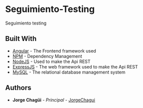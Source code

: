 # Seguimiento-Testing

Seguimiento testing

## Built With

* [Angular](https://angular.io/docs) - The Frontend framework used
* [NPM](https://www.npmjs.com/) - Dependency Management
* [NodeJS](https://nodejs.org/es/docs/) - Used to make the Api REST
* [ExpressJS](http://expressjs.com/) - The web framework used to make the Api REST
* [MySQL](https://www.mysql.com/) - The relational database management system

## Authors

* **Jorge Chagüi** - *Principal* - [JorgeChagui](https://github.com/JorgeChagui)

